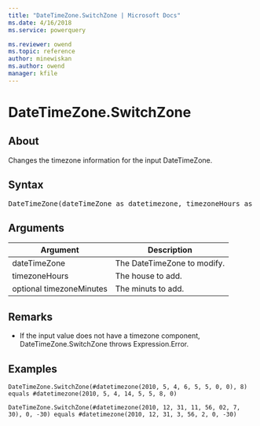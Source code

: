 ```yaml
---
title: "DateTimeZone.SwitchZone | Microsoft Docs"
ms.date: 4/16/2018
ms.service: powerquery

ms.reviewer: owend
ms.topic: reference
author: minewiskan
ms.author: owend
manager: kfile
---
```

# DateTimeZone.SwitchZone

  
## About  
Changes the timezone information for the input DateTimeZone.  
  
## Syntax

<pre>
DateTimeZone(dateTimeZone as datetimezone, timezoneHours as number,  optional timezoneMinutes as nullablenumber ) as nullable datetimezone  
</pre>
  
## Arguments  
  
|Argument|Description|  
|------------|---------------|  
|dateTimeZone|The DateTimeZone to modify.|  
|timezoneHours|The house to add.|  
|optional timezoneMinutes|The minuts to add.|  
  
## <a name="__toc360789106"></a>Remarks  
  
-   If the input value does not have a timezone component, DateTimeZone.SwitchZone throws Expression.Error.  
  
## Examples  
  
```powerquery-m
DateTimeZone.SwitchZone(#datetimezone(2010, 5, 4, 6, 5, 5, 0, 0), 8) equals #datetimezone(2010, 5, 4, 14, 5, 5, 8, 0)  
```  
  
```powerquery-m
DateTimeZone.SwitchZone(#datetimezone(2010, 12, 31, 11, 56, 02, 7, 30), 0, -30) equals #datetimezone(2010, 12, 31, 3, 56, 2, 0, -30)  
```  
